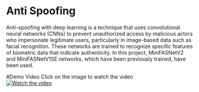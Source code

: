# Anti Spoofing
Anti-spoofing with deep learning is a technique that uses convolutional neural networks (CNNs) to prevent unauthorized access by malicious actors who impersonate legitimate users, particularly in image-based data such as facial recognition. These networks are trained to recognize specific features of biometric data that indicate authenticity.
In this project, MiniFASNetV2 and MiniFASNetV1SE networks, which have been previously trained, have been used.


#Demo Video
Click on the image to watch the video<br />
[![Watch the video](https://img.youtube.com/vi/aDekrVksmEg/default.jpg)](https://www.youtube.com/watch?v=aDekrVksmEg)
